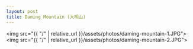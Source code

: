 ```yaml
---
layout: post
title: Daming Mountain (大明山)
---
```


<img src="{{ "/" | relative_url }}/assets/photos/daming-mountain-1.JPG">
<img src="{{ "/" | relative_url }}/assets/photos/daming-mountain-2.JPG">